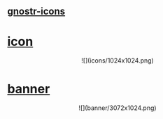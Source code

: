 ## [gnostr-icons](https://github.com/gnostr-org/gnostr-icons)


# [icon](ICON.md)
<center>
![](icons/1024x1024.png)
</center>

# [banner](BANNER.md)
<center>
![](banner/3072x1024.png)
</center>
